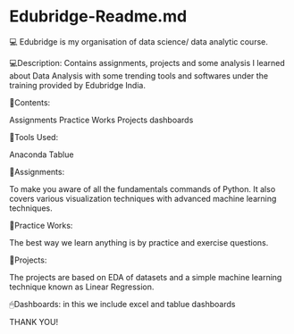 # Edubridge-Readme.md

💻 Edubridge is my organisation of data science/ data analytic course.


💻Description:
Contains assignments, projects and some analysis I learned about Data Analysis with some trending tools and softwares under the training provided by Edubridge India.

👀Contents:

Assignments
Practice Works
Projects
dashboards

🔑Tools Used:

Anaconda
Tablue

🎲Assignments:

To make you aware of all the fundamentals commands of Python. It also covers various visualization techniques with advanced machine learning techniques.

🎯Practice Works:

The best way we learn anything is by practice and exercise questions. 


🧿Projects:

The projects are based on EDA of datasets and a simple machine learning technique known as Linear Regression.

🖱Dashboards:
in this we include excel and tablue dashboards

THANK YOU!
